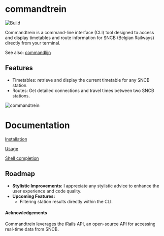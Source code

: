 # commandtrein

[![Build](https://github.com/Kaya-Sem/commandtrein/actions/workflows/build.yml/badge.svg)](https://github.com/Kaya-Sem/commandtrein/actions/workflows/build.yml)

Commandtrein is a command-line interface (CLI) tool designed to access and display timetables and route information for SNCB (Belgian Railways) directly from your terminal.

See also: [commandlijn](https://github.com/Command-Transport/commandlijn)


## Features
- Timetables: retrieve and display the current timetable for any SNCB station.
- Routes: Get detailed connections and travel times between two SNCB stations.

![commandtrein](https://github.com/user-attachments/assets/f4343bf1-d8e4-4151-a2d3-4e4289307ad3)

# Documentation

[Installation](https://github.com/Kaya-Sem/commandtrein/wiki/Installation)

[Usage](https://github.com/Kaya-Sem/commandtrein/wiki/Usage)

[Shell completion](https://github.com/Kaya-Sem/commandtrein/wiki/Shell-Tab-Completion)


## Roadmap
- **Stylistic Improvements:** I appreciate any stylistic advice to enhance the user experience and code quality.
- **Upcoming Features:**
  - Filtering station results directly within the CLI.


#### Acknowledgements

Commandtrein leverages the iRails API, an open-source API for accessing real-time data from SNCB.

